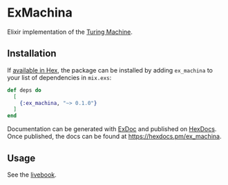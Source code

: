 # ExMachina

Elixir implementation of the [Turing Machine](https://en.wikipedia.org/wiki/Turing_machine).

## Installation

If [available in Hex](https://hex.pm/docs/publish), the package can be installed
by adding `ex_machina` to your list of dependencies in `mix.exs`:

```elixir
def deps do
  [
    {:ex_machina, "~> 0.1.0"}
  ]
end
```

Documentation can be generated with [ExDoc](https://github.com/elixir-lang/ex_doc)
and published on [HexDocs](https://hexdocs.pm). Once published, the docs can
be found at <https://hexdocs.pm/ex_machina>.

## Usage

See the [livebook](/examples.livemd).

